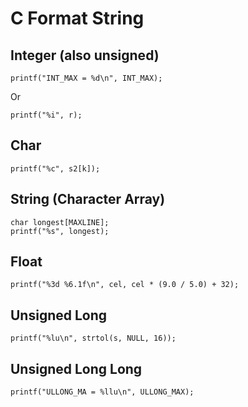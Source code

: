 # C Format String

## Integer (also unsigned)

    printf("INT_MAX = %d\n", INT_MAX);

Or

    printf("%i", r);

## Char

    printf("%c", s2[k]);

## String (Character Array)

    char longest[MAXLINE];
    printf("%s", longest);

## Float

    printf("%3d %6.1f\n", cel, cel * (9.0 / 5.0) + 32);

## Unsigned Long

    printf("%lu\n", strtol(s, NULL, 16));

## Unsigned Long Long

    printf("ULLONG_MA = %llu\n", ULLONG_MAX);
